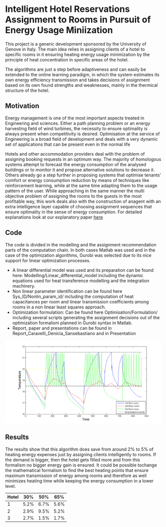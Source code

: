 # Intelligent Hotel Reservations Assignment to Rooms in Pursuit of Energy Usage Miniization

This project is a generic development sponsored by the University of Genove in Italy. The main idea relies in assigning clients of a hotel to specific rooms in it ensuring heating energy usage minimization by the principle of heat concentration in specific areas of the hotel.

The algorithms are just a step before adaptiveness and can easily be extended to the online learning paradigm, in which the system estimates its own energy efficiency transmission and takes decisions of assignment based on its own found strengths and weaknesses, mainly in the thermical structure of the hotel.

## Motivation
Energy management is one of the most important aspects
treated in Engineering and sciences. Either a path planning problem or an energy harvesting field of wind turbines, the
necessity to ensure optimality is always present when competitivity is desired. Optimisation at the service of Engineering
is a broad field of development and deals with a very dynamic
set of applications that can be present even in the normal life

Hotels and other accommodation providers deal with the problem of assigning booking requests in an optimum way.
The majority of homologous systems attempt to forecast the energy consumption of the analysed buildings or to monitor
it and propose alternative solutions to decrease it. Others already go a step further in proposing systems that optimise
tenants’ comfort or energy consumption reduction by means of techniques like reinforcement learning, while at
the same time adapting them to the usage pattern of the user.
While approaching in the same manner the multi objective problem of assigning the rooms to the guests in the most profitable way, this work deals also with the construction of anagent with an extra intelligence layer capable of choosing
assignment sequences that ensure optimality in the sense of energy consumption. For detailed explanations look at our explanatory paper <a href='Report_Caravelli_Denicia_Sansebastiano/Report_Caravelli_Denicia_Sansebastiano1.pdf'>here</a><br> 

## Code
The code is divided in the modelling and the assignment recommendation parts of the computation chain. In both cases Matlab was used and in the case of the optimization algorithms, Gurobi was selected due to its nice support for linear optimization processes. 
- A linear differential model was used and its preparation can be found here: Modelling/Linear_differential_model including the dynamic equations used for heat transference modelling and the integration machinery.
- Non linear parameter identification can be found here Sys_ID/Nonlin_param_id/ including the computation of heat capacitances per room and linear transmission coefficients among rooms in a non linear least squares approach.
- Optimization formulation: Can be found here Optimisation/Formulation/ including several scripts generating the assignment decisions out of the optimization formalism planned in Gurobi syntax in Matlab.
- Report, paper and presentations can be found in Report_Caravelli_Denicia_Sansebastiano and in Presentation


![alt text](Presentation/Figures/temperature_anal.png)


## Results
The results show that this algorithm does save from around 2% to 5% of heating energy expenses just by assigning clients intelligently to rooms. If the demand is bigger, then the hotel gets filled more and from this formalism no bigger energy gain is ensured. It could be possible tochange the mathematical formalism to find the best heating points that ensure maximum transmission of energy among rooms and therefore as well minimizes heating time while keeping the energy consumption in a lower level.

Hotel | 30% | 50% | 65%
--- | --- | --- | ---
1 | 5.2% | 6.7% | 5.6%
2 | 2.9% | 9.5% | 5.2%
3 | 2.7% | 1.5% | 1.7%
